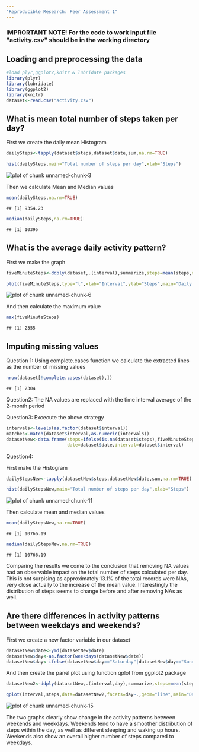 ```yaml
---
"Reproducible Research: Peer Assessment 1"
---
```

### IMPRORTANT NOTE! For the code to work input file "activity.csv" should be in the working directory


## Loading and preprocessing the data

```r
#load plyr,ggplot2,knitr & lubridate packages
library(plyr)
library(lubridate)
library(ggplot2)
library(knitr)
dataset<-read.csv("activity.csv")
```


## What is mean total number of steps taken per day?

First we create the daily mean Histogram


```r
dailySteps<-tapply(dataset$steps,dataset$date,sum,na.rm=TRUE)
```


```r
hist(dailySteps,main="Total number of steps per day",xlab="Steps")
```

![plot of chunk unnamed-chunk-3](figure/unnamed-chunk-3-1.png) 

Then we calculate Mean and Median values


```r
mean(dailySteps,na.rm=TRUE)
```

```
## [1] 9354.23
```

```r
median(dailySteps,na.rm=TRUE)
```

```
## [1] 10395
```
## What is the average daily activity pattern?

First we make the graph 


```r
fiveMinuteSteps<-ddply(dataset,.(interval),summarize,steps=mean(steps,na.rm=TRUE))
```


```r
plot(fiveMinuteSteps,type="l",xlab="Interval",ylab="Steps",main="Daily Activity Pattern")
```

![plot of chunk unnamed-chunk-6](figure/unnamed-chunk-6-1.png) 

And then calculate the maximum value


```r
max(fiveMinuteSteps)
```

```
## [1] 2355
```

## Imputing missing values

Question 1: Using complete.cases function we calculate the extracted lines as the number of missing values


```r
nrow(dataset[!complete.cases(dataset),])
```

```
## [1] 2304
```

Question2: The NA values are replaced with the time interval average of the 2-month period

Question3: Excecute the above strategy


```r
intervals<-levels(as.factor(dataset$interval))
matches<-match(dataset$interval,as.numeric(intervals))
datasetNew<-data.frame(steps=ifelse(is.na(dataset$steps),fiveMinuteSteps$steps[matches],dataset$steps),
                       date=dataset$date,interval=dataset$interval)
```

Question4: 

First make the Histogram


```r
dailyStepsNew<-tapply(datasetNew$steps,datasetNew$date,sum,na.rm=TRUE)
```


```r
hist(dailyStepsNew,main="Total number of steps per day",xlab="Steps")
```

![plot of chunk unnamed-chunk-11](figure/unnamed-chunk-11-1.png) 

Then calculate mean and median values


```r
mean(dailyStepsNew,na.rm=TRUE)
```

```
## [1] 10766.19
```

```r
median(dailyStepsNew,na.rm=TRUE)
```

```
## [1] 10766.19
```

Comparing the results we come to the conclusion that removing NA values had an observable impact on the total number of steps calculated per day. This is not surpising as approximately 13.1% of the total records were NAs, very close actually to the increase of the mean value. Interestingly the distribution of steps seems to change before and after removing NAs as well.

## Are there differences in activity patterns between weekdays and weekends?

First we create a new factor variable in our dataset


```r
datasetNew$date<-ymd(datasetNew$date)
datasetNew$day<-as.factor(weekdays(datasetNew$date))
datasetNew$day<-ifelse(datasetNew$day=="Saturday"|datasetNew$day=="Sunday","weekend","weekday")
```

And then create the panel plot using function qplot from ggplot2 package


```r
datasetNew2<-ddply(datasetNew,.(interval,day),summarize,steps=mean(steps))
```


```r
qplot(interval,steps,data=datasetNew2,facets=day~.,geom="line",main="Daily Activity Pattern", ylab="Number of steps")
```

![plot of chunk unnamed-chunk-15](figure/unnamed-chunk-15-1.png) 

The two graphs clearly show change in the activity patterns between weekends and weekdays. Weekends tend to have a smoother distribution of steps within the day, as well as different sleeping and waking up hours. Weekends also show an overall higher number of steps compared to weekdays. 
